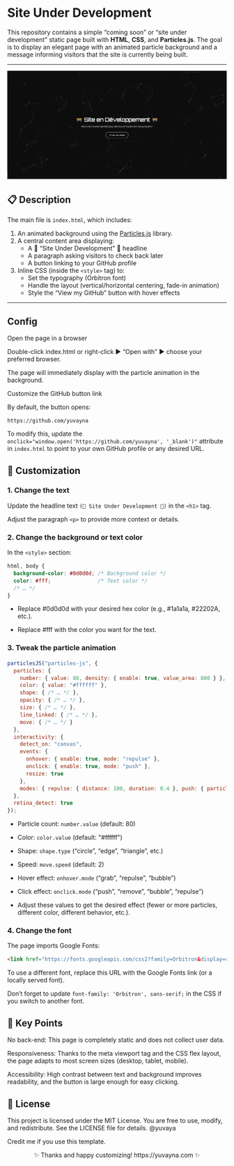 
# Site Under Development

This repository contains a simple “coming soon” or “site under development” static page built with **HTML**, **CSS**, and **Particles.js**. The goal is to display an elegant page with an animated particle background and a message informing visitors that the site is currently being built.

---

<p align="center">
  <img src="https://github.com/yuvayna/Waiting-HTML-Website/blob/main/mto8Q.png" alt="Under Construction Preview" width="800"/>
</p>


## 📋 Description

The main file is `index.html`, which includes:

1. An animated background using the [Particles.js](https://github.com/VincentGarreau/particles.js/) library.
2. A central content area displaying:
   - A 🚧 “Site Under Development” 🚧 headline
   - A paragraph asking visitors to check back later
   - A button linking to your GitHub profile
3. Inline CSS (inside the `<style>` tag) to:
   - Set the typography (Orbitron font)
   - Handle the layout (vertical/horizontal centering, fade-in animation)
   - Style the “View my GitHub” button with hover effects

---

## Config 


Open the page in a browser

Double-click index.html or right-click ► “Open with” ► choose your preferred browser.

The page will immediately display with the particle animation in the background.

Customize the GitHub button link

By default, the button opens:

````
https://github.com/yuvayna
````

To modify this, update the ``onclick="window.open('https://github.com/yuvayna', '_blank')"`` attribute in ``index.html`` to point to your own GitHub profile or any desired URL.


## 🎨 Customization

### 1. Change the text

Update the headline text ``(🚧 Site Under Development 🚧)`` in the ``<h1>`` tag.

Adjust the paragraph ``<p>`` to provide more context or details.

### 2. Change the background or text color 

In the ``<style>`` section:

````css
html, body {
  background-color: #0d0d0d; /* Background color */
  color: #fff;               /* Text color */
  /* … */
}
````

- Replace #0d0d0d with your desired hex color (e.g., #1a1a1a, #22202A, etc.).

- Replace #fff with the color you want for the text.

### 3. Tweak the particle animation

````js
particlesJS("particles-js", {
  particles: {
    number: { value: 80, density: { enable: true, value_area: 800 } },
    color: { value: "#ffffff" },
    shape: { /* … */ },
    opacity: { /* … */ },
    size: { /* … */ },
    line_linked: { /* … */ },
    move: { /* … */ }
  },
  interactivity: {
    detect_on: "canvas",
    events: {
      onhover: { enable: true, mode: "repulse" },
      onclick: { enable: true, mode: "push" },
      resize: true
    },
    modes: { repulse: { distance: 100, duration: 0.4 }, push: { particles_nb: 4 } }
  },
  retina_detect: true
});
````

- Particle count: ``number.value`` (default: 80)

- Color: ``color.value`` (default: "#ffffff")

- Shape: ``shape.type`` (“circle”, “edge”, “triangle”, etc.)

- Speed: ``move.speed`` (default: 2)

- Hover effect: ``onhover.mode`` (“grab”, “repulse”, “bubble”)

- Click effect: ``onclick.mode`` (“push”, “remove”, “bubble”, “repulse”)

- Adjust these values to get the desired effect (fewer or more particles, different color, different behavior, etc.).

### 4. Change the font
  
The page imports Google Fonts:

````html
<link href="https://fonts.googleapis.com/css2?family=Orbitron&display=swap" rel="stylesheet">
````

To use a different font, replace this URL with the Google Fonts link (or a locally served font).

Don’t forget to update ``font-family: 'Orbitron', sans-serif;`` in the CSS if you switch to another font.



## 📌 Key Points

No back-end: This page is completely static and does not collect user data.

Responsiveness: Thanks to the meta viewport tag and the CSS flex layout, the page adapts to most screen sizes (desktop, tablet, mobile).

Accessibility: High contrast between text and background improves readability, and the button is large enough for easy clicking.


## 📄 License

This project is licensed under the MIT License. You are free to use, modify, and redistribute. See the LICENSE file for details. @yuvaya

Credit me if you use this template.

<p align="center"> ✨ Thanks and happy customizing! https://yuvayna.com ✨ </p>



